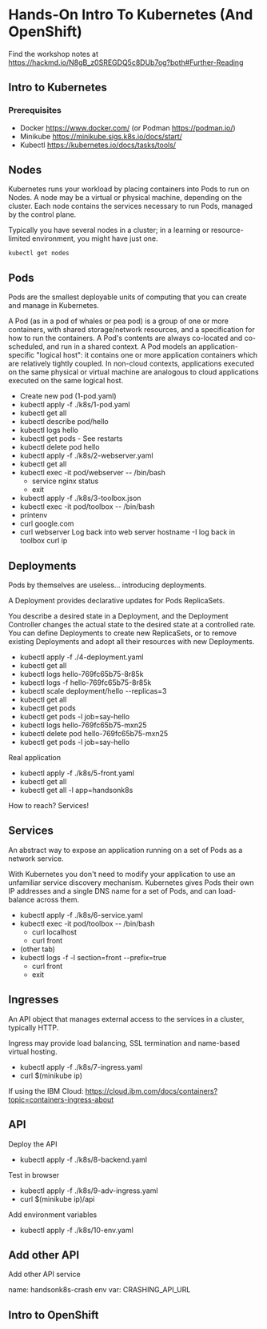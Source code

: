 # Hands-On Intro To Kubernetes (And OpenShift)
Find the workshop notes at https://hackmd.io/N8gB_z0SREGDQ5c8DUb7og?both#Further-Reading

## Intro to Kubernetes

### Prerequisites

* Docker https://www.docker.com/ (or Podman https://podman.io/)
* Minikube https://minikube.sigs.k8s.io/docs/start/
* Kubectl https://kubernetes.io/docs/tasks/tools/


## Nodes
Kubernetes runs your workload by placing containers into Pods to run on Nodes. A node may be a virtual or physical machine, depending on the cluster. Each node contains the services necessary to run Pods, managed by the control plane.

Typically you have several nodes in a cluster; in a learning or resource-limited environment, you might have just one.

```
kubectl get nodes
```

## Pods

Pods are the smallest deployable units of computing that you can create and manage in Kubernetes.

A Pod (as in a pod of whales or pea pod) is a group of one or more containers, with shared storage/network resources, and a specification for how to run the containers. A Pod's contents are always co-located and co-scheduled, and run in a shared context. A Pod models an application-specific "logical host": it contains one or more application containers which are relatively tightly coupled. In non-cloud contexts, applications executed on the same physical or virtual machine are analogous to cloud applications executed on the same logical host.

* Create new pod (1-pod.yaml)
* kubectl apply -f ./k8s/1-pod.yaml
* kubectl get all
* kubectl describe pod/hello
* kubectl logs hello
* kubectl get pods - See restarts
* kubectl delete pod hello
* kubectl apply -f ./k8s/2-webserver.yaml
* kubectl get all
* kubectl exec -it pod/webserver -- /bin/bash
  * service nginx status
  * exit
* kubectl apply -f ./k8s/3-toolbox.json
* kubectl exec -it pod/toolbox -- /bin/bash
* printenv
* curl google.com
* curl webserver
Log back into web server
hostname -I
log back in toolbox 
curl ip



## Deployments

Pods by themselves are useless...  introducing deployments.

A Deployment provides declarative updates for Pods ReplicaSets.

You describe a desired state in a Deployment, and the Deployment Controller changes the actual state to the desired state at a controlled rate. You can define Deployments to create new ReplicaSets, or to remove existing Deployments and adopt all their resources with new Deployments.

* kubectl apply -f ./4-deployment.yaml
* kubectl get all
* kubectl logs hello-769fc65b75-8r85k
* kubectl logs -f hello-769fc65b75-8r85k
* kubectl scale deployment/hello --replicas=3
* kubectl get all
* kubectl get pods
* kubectl get pods -l job=say-hello
* kubectl logs hello-769fc65b75-mxn25
* kubectl delete pod hello-769fc65b75-mxn25
* kubectl get pods -l job=say-hello

Real application

* kubectl apply -f ./k8s/5-front.yaml
* kubectl get all
* kubectl get all -l app=handsonk8s

How to reach? Services!

## Services

An abstract way to expose an application running on a set of Pods as a network service.

With Kubernetes you don't need to modify your application to use an unfamiliar service discovery mechanism. Kubernetes gives Pods their own IP addresses and a single DNS name for a set of Pods, and can load-balance across them.

* kubectl apply -f ./k8s/6-service.yaml
* kubectl exec -it pod/toolbox -- /bin/bash
  * curl localhost
  * curl front
* (other tab)
* kubectl logs -f -l section=front --prefix=true
  * curl front
  * exit

## Ingresses

An API object that manages external access to the services in a cluster, typically HTTP.

Ingress may provide load balancing, SSL termination and name-based virtual hosting.

* kubectl apply -f ./k8s/7-ingress.yaml
* curl $(minikube ip)

If using the IBM Cloud: https://cloud.ibm.com/docs/containers?topic=containers-ingress-about

## API

Deploy the API 

* kubectl apply -f ./k8s/8-backend.yaml

Test in browser

* kubectl apply -f ./k8s/9-adv-ingress.yaml
* curl $(minikube ip)/api

Add environment variables

* kubectl apply -f ./k8s/10-env.yaml

## Add other API

Add other API service

name: handsonk8s-crash
env var: CRASHING_API_URL

## Intro to OpenShift

